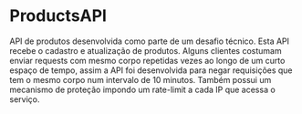 # ProductsAPI

API de produtos desenvolvida como parte de um desafio técnico. Esta API recebe o cadastro e atualização de produtos. 
Alguns clientes costumam enviar requests com mesmo corpo repetidas vezes ao longo de um curto espaço de tempo, assim a API foi desenvolvida para negar requisições que tem o mesmo corpo num intervalo de 10 minutos. Também possui um mecanismo de proteção impondo um rate-limit a cada IP que acessa o serviço.